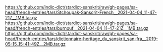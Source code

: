 https://github.com/indic-dict/stardict-sanskrit/raw/gh-pages/sa-head/french-entries/tars/Stchoupak-Sanscrit-French__2021-04-04_11-47-21Z__1MB.tar.gz  
https://github.com/indic-dict/stardict-sanskrit/raw/gh-pages/sa-head/french-entries/tars/burnouf__2021-04-04_11-47-21Z__1MB.tar.gz  
https://github.com/indic-dict/stardict-sanskrit/raw/gh-pages/sa-head/french-entries/tars/dictionnaire-heritage_du_sanskrit_san-fra__2019-05-15_15-41-49Z__2MB.tar.gz  

